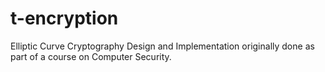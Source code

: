 t-encryption
============

Elliptic Curve Cryptography Design and Implementation originally done as part of a course on Computer Security.